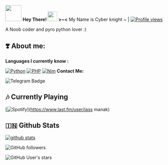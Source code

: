  <img src="https://i.pinimg.com/originals/01/63/6c/01636c5434cd0462086620c60fdfec16.gif" width="50px"> **Hey There! <img src="https://raw.githubusercontent.com/MartinHeinz/MartinHeinz/master/wave.gif" width="30px"> >~<** My Name is Cyber knight ~  | [![Profile views](https://gpvc.arturio.dev/cyberknight)](https://https://github.com/CYBER-PRINCE)

 A Noob coder and pyro python lover :) 

## ❣️ **About me**:

**Languages I currently know :** 

[![Python](https://img.shields.io/badge/-Python-%232c3e50?style=flat-square&logo=python)](https://python.org) [![PHP](https://img.shields.io/badge/-PHP-%232c3e50?style=flat-square&logo=php)](https://php.net) [![Nim](https://img.shields.io/badge/-Nim-%232c3e50?style=flat-square&logo=nim)](https://nim-lang.org)
**Contact Me:**

![Telegram Badge](https://img.shields.io/badge/-ContactCyberknight-1ca0f1?style=flat-square&logo=telegram&logoColor=white&link=https://t.me/cyberknight_xd)
##  🎶 **Currently Playing**


[![Spotify](https://novatorem.vercel.app/api/spotify)](https://www.last.fm/user/jass manak)


##  🇮🇳 **Github Stats**

[![github stats](https://github-readme-stats.vercel.app/api?username=mrsammyxd&show_icons=true&theme=radical)](https://github.com/CYBER-PRINCE)

![GitHub followers](https://img.shields.io/github/followers/mrsammyxd?color=aqua&label=Followers&style=for-the-badge)

![GitHub User's stars](https://img.shields.io/github/stars/mrsammyxd?affiliations=OWNER&color=aqua&style=for-the-badge)
